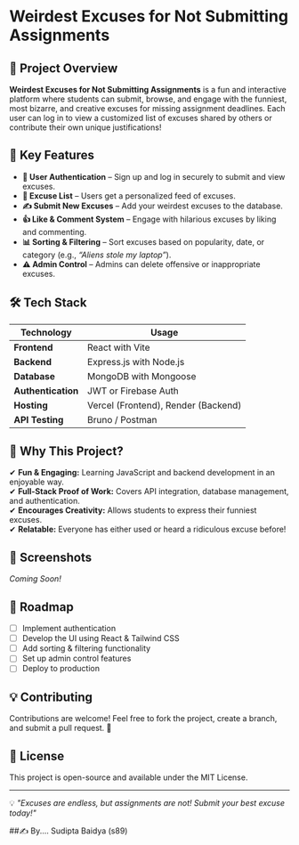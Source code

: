 # Weirdest Excuses for Not Submitting Assignments

## 📌 Project Overview
**Weirdest Excuses for Not Submitting Assignments** is a fun and interactive platform where students can submit, browse, and engage with the funniest, most bizarre, and creative excuses for missing assignment deadlines. Each user can log in to view a customized list of excuses shared by others or contribute their own unique justifications!

## 🚀 Key Features
- **🔑 User Authentication** – Sign up and log in securely to submit and view excuses.
- **📜 Excuse List** – Users get a personalized feed of excuses.
- **✍ Submit New Excuses** – Add your weirdest excuses to the database.
- **👍 Like & Comment System** – Engage with hilarious excuses by liking and commenting.
- **📊 Sorting & Filtering** – Sort excuses based on popularity, date, or category (e.g., *“Aliens stole my laptop”*).
- **⚠️ Admin Control** – Admins can delete offensive or inappropriate excuses.

## 🛠 Tech Stack
| Technology | Usage |
|------------|-------------|
| **Frontend** | React with Vite |
| **Backend** | Express.js with Node.js |
| **Database** | MongoDB with Mongoose |
| **Authentication** | JWT or Firebase Auth |
| **Hosting** | Vercel (Frontend), Render (Backend) |
| **API Testing** | Bruno / Postman |

## 🎯 Why This Project?
✔ **Fun & Engaging:** Learning JavaScript and backend development in an enjoyable way.  
✔ **Full-Stack Proof of Work:** Covers API integration, database management, and authentication.  
✔ **Encourages Creativity:** Allows students to express their funniest excuses.  
✔ **Relatable:** Everyone has either used or heard a ridiculous excuse before!  

## 📸 Screenshots
*Coming Soon!*


## 🚦 Roadmap
- [ ] Implement authentication
- [ ] Develop the UI using React & Tailwind CSS
- [ ] Add sorting & filtering functionality
- [ ] Set up admin control features
- [ ] Deploy to production

## 💡 Contributing
Contributions are welcome! Feel free to fork the project, create a branch, and submit a pull request. 🚀

## 📄 License
This project is open-source and available under the MIT License.

---
💡 *"Excuses are endless, but assignments are not! Submit your best excuse today!"*

##✍ By....
   Sudipta Baidya (s89)

